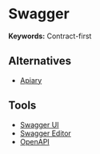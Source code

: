 # Swagger

<!--
https://linkedin.com/learning/building-apis-with-swagger-and-the-openapi-specification/building-apis-with-swagger
https://github.com/Redocly/redoc

"Swagger UI" site:.com
-->

**Keywords:** Contract-first

## Alternatives

- [Apiary](https://apiary.io/)

## Tools

- [Swagger UI](/swagger/swagger-ui.md)
- [Swagger Editor](/swagger/swagger-editor.md)
- [OpenAPI](/openapi.md)
